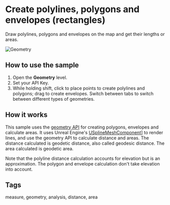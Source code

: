 # Create polylines, polygons and envelopes (rectangles)

Draw polylines, polygons and envelopes on the map and get their lengths or areas.

![Geometry](geometry.png)

## How to use the sample

1. Open the **Geometry** level.
2. Set your API Key.
3. While holding shift, click to place points to create polylines and polygons; drag to create envelopes. Switch between tabs to switch between different types of geometries.

## How it works

This sample uses the [geometry API](https://developers.arcgis.com/unreal-engine/api-reference/gameengine/geometry/arcgisgeometry/) for creating polygons, envelopes and calculate areas. It uses Unreal Engine's [USplineMeshComponent](https://dev.epicgames.com/documentation/en-us/unreal-engine/API/Runtime/Engine/Components/USplineMeshComponent)] to render lines, and use the geometry API to calculate distance and areas. The distance calculated is geodetic distance, also called geodesic distance. The area calculated is geodetic area. 

Note that the polyline distance calculation accounts for elevation but is an approximation. The polygon and envelope calculation don't take elevation into account.

## Tags

measure, geometry, analysis, distance, area
